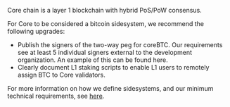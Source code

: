 Core chain is a layer 1 blockchain with hybrid PoS/PoW consensus.

For Core to be considered a bitcoin sidesystem, we recommend the following upgrades:

- Publish the signers of the two-way peg for coreBTC. Our requirements see at least 5 individual signers external to the development organization. An example of this can be found here.
- Clearly document L1 staking scripts to enable L1 users to remotely assign BTC to Core validators.

For more information on how we define sidesystems, and our minimum technical requirements, see [here](https://www.lxresearch.co/starting-to-define-layers-a-year-later/).